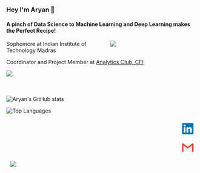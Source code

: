 ### Hey I'm Aryan 👋
#### A pinch of Data Science to Machine Learning and Deep Learning makes the Perfect Recipe!

<img align='right' src="https://media.tenor.com/images/bb06bbd5166b5617785ea6f1876aa62c/tenor.gif" width="230">

Sophomore at Indian Institute of Technology Madras

Coordinator and Project Member at [Analytics Club, CFI](https://github.com/analytics-club-iitm)
<div>
    <a href="https://github.com/aryanpandey">
        <img height="25" src="https://img.shields.io/github/followers/aryanpandey?label=follow&style=social">
    </a>
</div><br><br>

![Aryan's GitHub stats](https://github-readme-stats.vercel.app/api?username=aryanpandey&show_icons=true&theme=dark)

![Top Languages](https://github-readme-stats.vercel.app/api/top-langs/?username=aryanpandey)

<div class="row">
    <div class="column">
        <a href="https://www.linkedin.com/in/aryan-pandey-30866419a/">
            <img align="right" style="display:block;margin:10px 10px 10px 10px;" height="30" src="https://raw.githubusercontent.com/ashwin5059198/ashwin5059198/master/img/linkedin.png">
        </a>
    </div>
    <div class="column">
        <a href="mailto:aryan.pandey@outlook.com">
            <img align="right" style="display:block;margin:10px 10px 10px 10px;" height="30" src="https://raw.githubusercontent.com/ashwin5059198/ashwin5059198/master/img/gmail.png">
        </a>
    </div>
    <div class="column>
        <a href="https://randos.online/u/aryanpandey/next">
        <img align="left" style="display:block;margin:10px 10px 10px 10px;" height="40" src="https://randos.online/u/aryanpandey?">
        </a>
    </div>
</div>
                                                                                                                                                                                                                                                                
<!--
**aryanpandey/aryanpandey** is a ✨ _special_ ✨ repository because its `README.md` (this file) appears on your GitHub profile.

Here are some ideas to get you started:

- 🔭 I’m currently working on ...
- 🌱 I’m currently learning ...
- 👯 I’m looking to collaborate on ...
- 🤔 I’m looking for help with ...
- 💬 Ask me about ...
- 📫 How to reach me: ...
- 😄 Pronouns: ...
- ⚡ Fun fact: ...
-->
